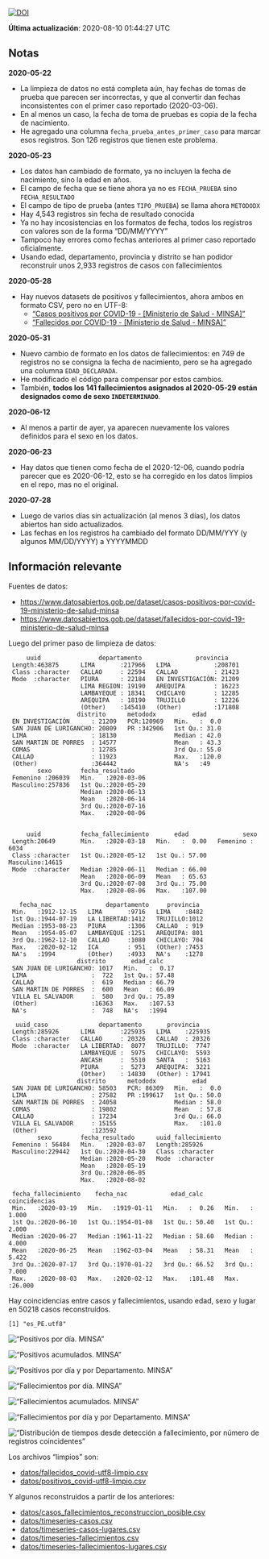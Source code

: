 [![DOI](https://zenodo.org/badge/266025854.svg)](https://zenodo.org/badge/latestdoi/266025854)

**Última actualización**: 2020-08-10 01:44:27 UTC

Notas
-----

**2020-05-22**

-   La limpieza de datos no está completa aún, hay fechas de tomas de
    prueba que parecen ser incorrectas, y que al convertir dan fechas
    inconsistentes con el primer caso reportado (2020-03-06).
-   En al menos un caso, la fecha de toma de pruebas es copia de la
    fecha de nacimiento.
-   He agregado una columna `fecha_prueba_antes_primer_caso` para marcar
    esos registros. Son 126 registros que tienen este problema.

**2020-05-23**

-   Los datos han cambiado de formato, ya no incluyen la fecha de
    nacimiento, sino la edad en años.
-   El campo de fecha que se tiene ahora ya no es `FECHA_PRUEBA` sino
    `FECHA_RESULTADO`
-   El campo de tipo de prueba (antes `TIPO_PRUEBA`) se llama ahora
    `METODODX`
-   Hay 4,543 registros sin fecha de resultado conocida
-   Ya no hay incosistencias en los formatos de fecha, todos los
    registros con valores son de la forma “DD/MM/YYYY”
-   Tampoco hay errores como fechas anteriores al primer caso reportado
    oficialmente.
-   Usando edad, departamento, provincia y distrito se han podidor
    reconstruir unos 2,933 registros de casos con fallecimientos

**2020-05-28**

-   Hay nuevos datasets de positivos y fallecimientos, ahora ambos en
    formato CSV, pero no en UTF-8:
    -   [“Casos positivos por COVID-19 - \[Ministerio de Salud -
        MINSA\]”](https://www.datosabiertos.gob.pe/dataset/casos-positivos-por-covid-19-ministerio-de-salud-minsa)
    -   [“Fallecidos por COVID-19 - \[Ministerio de Salud -
        MINSA\]”](https://www.datosabiertos.gob.pe/dataset/fallecidos-por-covid-19-ministerio-de-salud-minsa)

**2020-05-31**

-   Nuevo cambio de formato en los datos de fallecimientos: en 749 de
    registros no se consigna la fecha de nacimiento, pero se ha agregado
    una columna `EDAD_DECLARADA`.
-   He modificado el código para compensar por estos cambios.
-   También, **todos los 141 fallecimientos asignados al 2020-05-29
    están designados como de sexo `INDETERMINADO`**.

**2020-06-12**

-   Al menos a partir de ayer, ya aparecen nuevamente los valores
    definidos para el sexo en los datos.

**2020-06-23**

-   Hay datos que tienen como fecha de el 2020-12-06, cuando podría
    parecer que es 2020-06-12, esto se ha corregido en los datos limpios
    en el repo, mas no el original.

**2020-07-28**

-   Luego de varios días sin actualización (al menos 3 días), los datos
    abiertos han sido actualizados.
-   Las fechas en los registros ha cambiado del formato DD/MM/YYY (y
    algunos MM/DD/YYYY) a YYYYMMDD

Información relevante
---------------------

Fuentes de datos:

-   <a href="https://www.datosabiertos.gob.pe/dataset/casos-positivos-por-covid-19-ministerio-de-salud-minsa" class="uri">https://www.datosabiertos.gob.pe/dataset/casos-positivos-por-covid-19-ministerio-de-salud-minsa</a>
-   <a href="https://www.datosabiertos.gob.pe/dataset/fallecidos-por-covid-19-ministerio-de-salud-minsa" class="uri">https://www.datosabiertos.gob.pe/dataset/fallecidos-por-covid-19-ministerio-de-salud-minsa</a>

Luego del primer paso de limpieza de datos:

         uuid                departamento               provincia     
     Length:463875      LIMA       :217966   LIMA            :208701  
     Class :character   CALLAO     : 22594   CALLAO          : 21423  
     Mode  :character   PIURA      : 22184   EN INVESTIGACIÓN: 21209  
                        LIMA REGION: 19190   AREQUIPA        : 16223  
                        LAMBAYEQUE : 18341   CHICLAYO        : 12285  
                        AREQUIPA   : 18190   TRUJILLO        : 12226  
                        (Other)    :145410   (Other)         :171808  
                       distrito      metododx          edad      
     EN INVESTIGACIÓN      : 21209   PCR:120969   Min.   :  0.0  
     SAN JUAN DE LURIGANCHO: 20809   PR :342906   1st Qu.: 31.0  
     LIMA                  : 18130                Median : 42.0  
     SAN MARTIN DE PORRES  : 14577                Mean   : 43.3  
     COMAS                 : 12785                3rd Qu.: 55.0  
     CALLAO                : 11923                Max.   :120.0  
     (Other)               :364442                NA's   :49     
            sexo        fecha_resultado     
     Femenino :206039   Min.   :2020-03-06  
     Masculino:257836   1st Qu.:2020-05-20  
                        Median :2020-06-13  
                        Mean   :2020-06-14  
                        3rd Qu.:2020-07-16  
                        Max.   :2020-08-06  
                                            

         uuid           fecha_fallecimiento       edad               sexo      
     Length:20649       Min.   :2020-03-18   Min.   :  0.00   Femenino : 6034  
     Class :character   1st Qu.:2020-05-12   1st Qu.: 57.00   Masculino:14615  
     Mode  :character   Median :2020-06-11   Median : 66.00                    
                        Mean   :2020-06-09   Mean   : 65.63                    
                        3rd Qu.:2020-07-08   3rd Qu.: 75.00                    
                        Max.   :2020-08-06   Max.   :107.00                    
                                                                               
       fecha_nac               departamento     provincia   
     Min.   :1912-12-15   LIMA       :9716   LIMA    :8482  
     1st Qu.:1944-07-19   LA LIBERTAD:1412   TRUJILLO:1012  
     Median :1953-08-23   PIURA      :1306   CALLAO  : 919  
     Mean   :1954-05-07   LAMBAYEQUE :1251   AREQUIPA: 801  
     3rd Qu.:1962-12-10   CALLAO     :1080   CHICLAYO: 704  
     Max.   :2020-02-12   ICA        : 951   (Other) :7453  
     NA's   :1994         (Other)    :4933   NA's    :1278  
                       distrito       edad_calc     
     SAN JUAN DE LURIGANCHO: 1017   Min.   :  0.17  
     LIMA                  :  722   1st Qu.: 57.48  
     CALLAO                :  619   Median : 66.79  
     SAN MARTIN DE PORRES  :  600   Mean   : 66.09  
     VILLA EL SALVADOR     :  580   3rd Qu.: 75.89  
     (Other)               :16363   Max.   :107.53  
     NA's                  :  748   NA's   :1994    

      uuid_caso              departamento       provincia     
     Length:285926      LIMA       :225935   LIMA    :225935  
     Class :character   CALLAO     : 20326   CALLAO  : 20326  
     Mode  :character   LA LIBERTAD:  8077   TRUJILLO:  7747  
                        LAMBAYEQUE :  5975   CHICLAYO:  5593  
                        ANCASH     :  5510   SANTA   :  5163  
                        PIURA      :  5273   AREQUIPA:  3221  
                        (Other)    : 14830   (Other) : 17941  
                       distrito      metododx          edad      
     SAN JUAN DE LURIGANCHO: 58503   PCR: 86309   Min.   :  0.0  
     LIMA                  : 27582   PR :199617   1st Qu.: 50.0  
     SAN MARTIN DE PORRES  : 24058                Median : 58.0  
     COMAS                 : 19802                Mean   : 57.8  
     CALLAO                : 17234                3rd Qu.: 66.0  
     VILLA EL SALVADOR     : 15155                Max.   :101.0  
     (Other)               :123592                               
            sexo        fecha_resultado      uuid_fallecimiento
     Femenino : 56484   Min.   :2020-03-07   Length:285926     
     Masculino:229442   1st Qu.:2020-04-30   Class :character  
                        Median :2020-05-20   Mode  :character  
                        Mean   :2020-05-19                     
                        3rd Qu.:2020-06-05                     
                        Max.   :2020-08-02                     
                                                               
     fecha_fallecimiento    fecha_nac            edad_calc      coincidencias   
     Min.   :2020-03-19   Min.   :1919-01-11   Min.   :  0.26   Min.   : 1.000  
     1st Qu.:2020-06-10   1st Qu.:1954-01-08   1st Qu.: 50.40   1st Qu.: 2.000  
     Median :2020-06-27   Median :1961-11-22   Median : 58.60   Median : 4.000  
     Mean   :2020-06-25   Mean   :1962-03-04   Mean   : 58.31   Mean   : 5.422  
     3rd Qu.:2020-07-17   3rd Qu.:1970-01-22   3rd Qu.: 66.52   3rd Qu.: 7.000  
     Max.   :2020-08-03   Max.   :2020-02-12   Max.   :101.48   Max.   :26.000  
                                                                                

Hay coincidencias entre casos y fallecimientos, usando edad, sexo y
lugar en 50218 casos reconstruídos.

    [1] "es_PE.utf8"

![“Positivos por día. MINSA”](plots/positivos-por-dia-minsa.png)

![“Positivos acumulados. MINSA”](plots/positivos-acumulados-minsa.png)

![“Positivos por día y por Departamento.
MINSA”](plots/positivos-diarios-por-departamento-minsa.png)

![“Fallecimientos por día.
MINSA”](plots/fallecimientos-por-dia-minsa.png)

![“Fallecimientos acumulados.
MINSA”](plots/fallecimientos-acumulados-minsa.png)

![“Fallecimientos por día y por Departamento.
MINSA”](plots/fallecimientos-diarios-por-departamento-minsa.png)

![“Distribución de tiempos desde detección a fallecimiento, por número
de registros
coincidentes”](plots/deteccion-fallecimiento-por-coincidentes.png)

Los archivos “limpios” son:

-   [datos/fallecidos\_covid-utf8-limpio.csv](datos/fallecidos_covid-utf8-limpio.csv)
-   [datos/positivos\_covid-utf8-limpio.csv](datos/positivos_covid-utf8-limpio.csv)

Y algunos reconstruidos a partir de los anteriores:

-   [datos/casos\_fallecimientos\_reconstruccion\_posible.csv](datos/casos_fallecimientos_reconstruccion_posible.csv)
-   [datos/timeseries-casos.csv](datos/timeseries-casos.csv)
-   [datos/timeseries-casos-lugares.csv](datos/timeseries-casos-lugares.csv)
-   [datos/timeseries-fallecimientos.csv](datos/timeseries-fallecimientos.csv)
-   [datos/timeseries-fallecimientos-lugares.csv](datos/timeseries-fallecimientos-lugares.csv)
